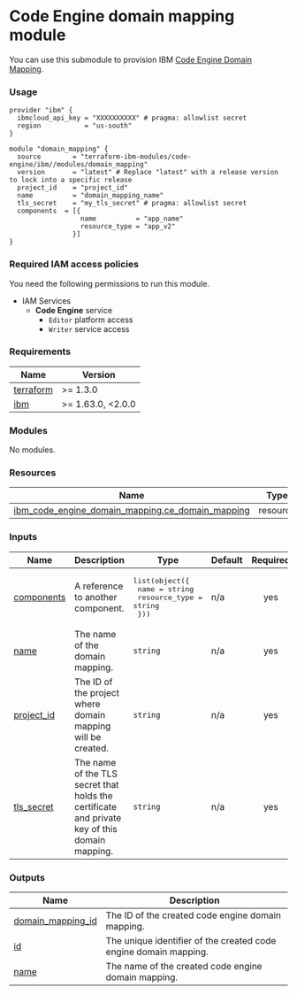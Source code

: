 # Code Engine domain mapping module

You can use this submodule to provision IBM [Code Engine Domain Mapping](https://cloud.ibm.com/docs/codeengine?topic=codeengine-getting-started).


### Usage
```hcl
provider "ibm" {
  ibmcloud_api_key = "XXXXXXXXXX" # pragma: allowlist secret
  region           = "us-south"
}

module "domain_mapping" {
  source        = "terraform-ibm-modules/code-engine/ibm//modules/domain_mapping"
  version       = "latest" # Replace "latest" with a release version to lock into a specific release
  project_id    = "project_id"
  name          = "domain_mapping_name"
  tls_secret    = "my_tls_secret" # pragma: allowlist secret
  components  = [{
                  name          = "app_name"
                  resource_type = "app_v2"
                }]
}
```

### Required IAM access policies

You need the following permissions to run this module.

- IAM Services
    - **Code Engine** service
        - `Editor` platform access
        - `Writer` service access

<!-- BEGINNING OF PRE-COMMIT-TERRAFORM DOCS HOOK -->
### Requirements

| Name | Version |
|------|---------|
| <a name="requirement_terraform"></a> [terraform](#requirement\_terraform) | >= 1.3.0 |
| <a name="requirement_ibm"></a> [ibm](#requirement\_ibm) | >= 1.63.0, <2.0.0 |

### Modules

No modules.

### Resources

| Name | Type |
|------|------|
| [ibm_code_engine_domain_mapping.ce_domain_mapping](https://registry.terraform.io/providers/ibm-cloud/ibm/latest/docs/resources/code_engine_domain_mapping) | resource |

### Inputs

| Name | Description | Type | Default | Required |
|------|-------------|------|---------|:--------:|
| <a name="input_components"></a> [components](#input\_components) | A reference to another component. | <pre>list(object({<br/>    name          = string<br/>    resource_type = string<br/>  }))</pre> | n/a | yes |
| <a name="input_name"></a> [name](#input\_name) | The name of the domain mapping. | `string` | n/a | yes |
| <a name="input_project_id"></a> [project\_id](#input\_project\_id) | The ID of the project where domain mapping will be created. | `string` | n/a | yes |
| <a name="input_tls_secret"></a> [tls\_secret](#input\_tls\_secret) | The name of the TLS secret that holds the certificate and private key of this domain mapping. | `string` | n/a | yes |

### Outputs

| Name | Description |
|------|-------------|
| <a name="output_domain_mapping_id"></a> [domain\_mapping\_id](#output\_domain\_mapping\_id) | The ID of the created code engine domain mapping. |
| <a name="output_id"></a> [id](#output\_id) | The unique identifier of the created code engine domain mapping. |
| <a name="output_name"></a> [name](#output\_name) | The name of the created code engine domain mapping. |
<!-- END OF PRE-COMMIT-TERRAFORM DOCS HOOK -->
